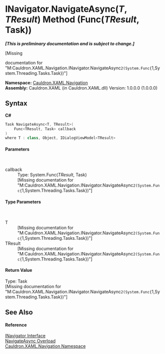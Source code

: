 # INavigator.NavigateAsync(*T*, *TResult*) Method (Func(*TResult*, Task))
 _**\[This is preliminary documentation and is subject to change.\]**_

\[Missing <summary> documentation for "M:Cauldron.XAML.Navigation.INavigator.NavigateAsync``2(System.Func{``1,System.Threading.Tasks.Task})"\]

**Namespace:**&nbsp;<a href="N_Cauldron_XAML_Navigation">Cauldron.XAML.Navigation</a><br />**Assembly:**&nbsp;Cauldron.XAML (in Cauldron.XAML.dll) Version: 1.0.0.0 (1.0.0.0)

## Syntax

**C#**<br />
``` C#
Task NavigateAsync<T, TResult>(
	Func<TResult, Task> callback
)
where T : class, Object, IDialogViewModel<TResult>

```


#### Parameters
&nbsp;<dl><dt>callback</dt><dd>Type: System.Func(*TResult*, Task)<br />\[Missing <param name="callback"/> documentation for "M:Cauldron.XAML.Navigation.INavigator.NavigateAsync``2(System.Func{``1,System.Threading.Tasks.Task})"\]</dd></dl>

#### Type Parameters
&nbsp;<dl><dt>T</dt><dd>\[Missing <typeparam name="T"/> documentation for "M:Cauldron.XAML.Navigation.INavigator.NavigateAsync``2(System.Func{``1,System.Threading.Tasks.Task})"\]</dd><dt>TResult</dt><dd>\[Missing <typeparam name="TResult"/> documentation for "M:Cauldron.XAML.Navigation.INavigator.NavigateAsync``2(System.Func{``1,System.Threading.Tasks.Task})"\]</dd></dl>

#### Return Value
Type: Task<br />\[Missing <returns> documentation for "M:Cauldron.XAML.Navigation.INavigator.NavigateAsync``2(System.Func{``1,System.Threading.Tasks.Task})"\]

## See Also


#### Reference
<a href="T_Cauldron_XAML_Navigation_INavigator">INavigator Interface</a><br /><a href="Overload_Cauldron_XAML_Navigation_INavigator_NavigateAsync">NavigateAsync Overload</a><br /><a href="N_Cauldron_XAML_Navigation">Cauldron.XAML.Navigation Namespace</a><br />